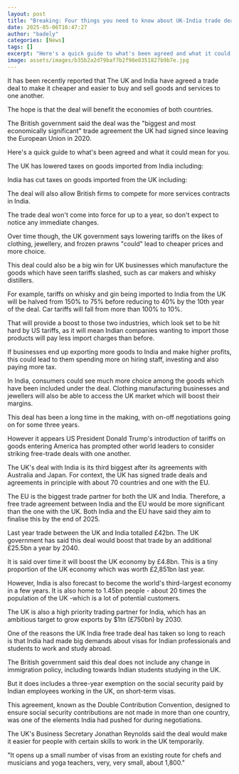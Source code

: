 ```yaml
---
layout: post
title: "Breaking: Four things you need to know about UK-India trade deal"
date: 2025-05-06T16:47:27
author: "badely"
categories: [News]
tags: []
excerpt: "Here's a quick guide to what's been agreed and what it could mean for you."
image: assets/images/b35b2a2d79baf7b2f98e8351827b9b7e.jpg
---
```


It has been recently reported that The UK and India have agreed a trade deal to make it cheaper and easier to buy and sell goods and services to one another.

The hope is that the deal will benefit the economies of both countries.

The British government said the deal was the "biggest and most economically significant" trade agreement the UK had signed since leaving the European Union in 2020.

Here's a quick guide to what's been agreed and what it could mean for you.

The UK has lowered taxes on goods imported from India including:

India has cut taxes on goods imported from the UK including: 

The deal will also allow British firms to compete for more services contracts in India.

The trade deal won't come into force for up to a year, so don't expect to notice any immediate changes.

Over time though, the UK government says lowering tariffs on the likes of clothing, jewellery, and frozen prawns "could" lead to cheaper prices and more choice.

This deal could also be a big win for UK businesses which manufacture the goods which have seen tariffs slashed, such as car makers and whisky distillers. 

For example, tariffs on whisky and gin being imported to India from the UK will be halved from 150% to 75% before reducing to 40% by the 10th year of the deal. Car tariffs will fall from more than 100% to 10%.

That will provide a boost to those two industries, which look set to be hit hard by US tariffs, as it will mean Indian companies wanting to import those products will pay less import charges than before.

If businesses end up exporting more goods to India and make higher profits, this could lead to them spending more on hiring staff, investing and also paying more tax. 

In India, consumers could see much more choice among the goods which have been included under the deal. Clothing manufacturing businesses and jewellers will also be able to access the UK market which will boost their margins.

This deal has been a long time in the making, with on-off negotiations going on for some three years.

However it appears US President Donald Trump's introduction of tariffs on goods entering America has prompted other world leaders to consider striking free-trade deals with one another.

The UK's deal with India is its third biggest after its agreements with Australia and Japan. For context, the UK has signed trade deals and agreements in principle with about 70 countries and one with the EU.

The EU is the biggest trade partner for both the UK and India. Therefore, a free trade agreement between India and the EU would be more significant than the one with the UK. Both India and the EU have said they aim to finalise this by the end of 2025.

Last year trade between the UK and India totalled £42bn. The UK government has said this deal would boost that trade by an additional £25.5bn a year by 2040.

It is said over time it will boost the UK economy by £4.8bn. This is a tiny proportion of the UK economy which was worth £2,851bn last year.

However, India is also forecast to become the world's third-largest economy in a few years. It is also home to 1.45bn people - about 20 times the population of the UK -which is a lot of potential customers.

The UK is also a high priority trading partner for India, which has an ambitious target to grow exports by $1tn (£750bn) by 2030.

One of the reasons the UK India free trade deal has taken so long to reach is that India had made big demands about visas for Indian professionals and students to work and study abroad.

The British government said this deal does not include any change in immigration policy, including towards Indian students studying in the UK.

But it does includes a three-year exemption on the social security paid by Indian employees working in the UK, on short-term visas.

This agreement, known as the Double Contribution Convention, designed to ensure social security contributions are not made in more than one country, was one of the elements India had pushed for during negotiations.

The UK's Business Secretary Jonathan Reynolds said the deal would make it easier for people with certain skills to work in the UK temporarily.

"It opens up a small number of visas from an existing route for chefs and musicians and yoga teachers, very, very small, about 1,800."

